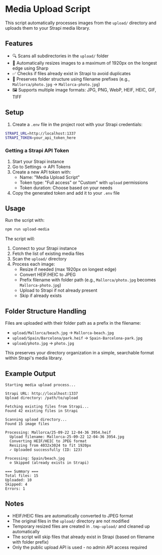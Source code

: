 # Media Upload Script

This script automatically processes images from the `upload/` directory and uploads them to your Strapi media library.

## Features

- 🔍 Scans all subdirectories in the `upload/` folder
- 📏 Automatically resizes images to a maximum of 1920px on the longest edge using Sharp
- ✅ Checks if files already exist in Strapi to avoid duplicates
- 📁 Preserves folder structure using filename prefixes (e.g., `Mallorca/photo.jpg` → `Mallorca-photo.jpg`)
- 🖼️ Supports multiple image formats: JPG, PNG, WebP, HEIF, HEIC, GIF, TIFF

## Setup

1. Create a `.env` file in the project root with your Strapi credentials:

```bash
STRAPI_URL=http://localhost:1337
STRAPI_TOKEN=your_api_token_here
```

### Getting a Strapi API Token

1. Start your Strapi instance
2. Go to Settings → API Tokens
3. Create a new API token with:
   - Name: "Media Upload Script"
   - Token type: "Full access" or "Custom" with `upload` permissions
   - Token duration: Choose based on your needs
4. Copy the generated token and add it to your `.env` file

## Usage

Run the script with:

```bash
npm run upload-media
```

The script will:
1. Connect to your Strapi instance
2. Fetch the list of existing media files
3. Scan the `upload/` directory
4. Process each image:
   - Resize if needed (max 1920px on longest edge)
   - Convert HEIF/HEIC to JPEG
   - Prefix filename with folder path (e.g., `Mallorca/photo.jpg` becomes `Mallorca-photo.jpg`)
   - Upload to Strapi if not already present
   - Skip if already exists

## Folder Structure Handling

Files are uploaded with their folder path as a prefix in the filename:

- `upload/Mallorca/beach.jpg` → `Mallorca-beach.jpg`
- `upload/Spain/Barcelona/park.heif` → `Spain-Barcelona-park.jpg`
- `upload/photo.jpg` → `photo.jpg`

This preserves your directory organization in a simple, searchable format within Strapi's media library.

## Example Output

```
Starting media upload process...

Strapi URL: http://localhost:1337
Upload directory: /path/to/upload

Fetching existing files from Strapi...
Found 42 existing files in Strapi

Scanning upload directory...
Found 15 image files

Processing: Mallorca/25-09-22 12-04-36 3954.heif
  Upload filename: Mallorca-25-09-22 12-04-36 3954.jpg
  Converting HEIF/HEIC to JPEG format
  Resizing from 4032x3024 to fit 1920px
  ✓ Uploaded successfully (ID: 123)

Processing: Spain/beach.jpg
  ⊘ Skipped (already exists in Strapi)

=== Summary ===
Total files: 15
Uploaded: 10
Skipped: 4
Errors: 1
```

## Notes

- HEIF/HEIC files are automatically converted to JPEG format
- The original files in the `upload/` directory are not modified
- Temporary resized files are created in `.tmp-upload/` and cleaned up automatically
- The script will skip files that already exist in Strapi (based on filename with folder prefix)
- Only the public upload API is used - no admin API access required
